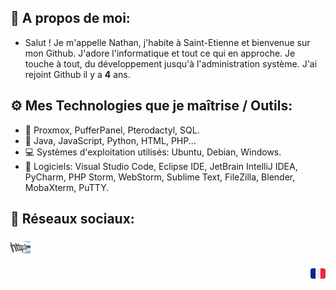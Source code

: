 ## 🎩 A propos de moi:
- Salut ! Je m'appelle Nathan, j'habite à Saint-Etienne et bienvenue sur mon Github. J'adore l'informatique et tout ce qui en approche. Je touche à tout, du développement jusqu'à l'administration système. J'ai rejoint Github il y a **4** ans.

## ⚙️ Mes Technologies que je maîtrise / Outils:
- 💾 Proxmox, PufferPanel, Pterodactyl, SQL.
- 📃 Java, JavaScript, Python, HTML, PHP...
- 💻 Systèmes d'exploitation utilisés: Ubuntu, Debian, Windows.
- 🔨 Logiciels: Visual Studio Code, Eclipse IDE, JetBrain IntelliJ IDEA, PyCharm, PHP Storm, WebStorm, Sublime Text, FileZilla, Blender, MobaXterm, PuTTY.

## 🔗 Réseaux sociaux:
<p align="left">
  <a href="https://www.linkedin.com/in/nathan-mure/" target="_blank">
    <img align="center" src="/images/9235fb9ba89bce004bcbd22019f95bf0-32bits-32.png"></img>
  </a></a></p>
<p align="center"><img align="right" src="/images/32b3939f15616877ed7184cfecbcede2-32bits-24.png"></img></p> 
